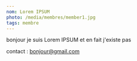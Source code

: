 ```yaml
---
nom: Lorem IPSUM
photo: /media/membres/member1.jpg
tags: membre
---
```


bonjour je suis Lorem IPSUM et en fait j'existe pas

contact : bonjour@gmail.com